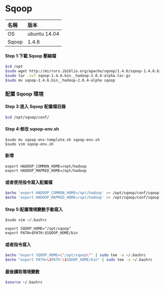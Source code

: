 # Sqoop

| 名稱 | 版本 |
| :--- | :--- |
| OS | ubuntu 14.04 |
| Sqoop | 1.4.6 |

#### Step 1:下載 Sqoop 壓縮檔

```bash
$cd /opt
$sudo wget http://mirrors.ibiblio.org/apache/sqoop/1.4.6/sqoop-1.4.6.bin__hadoop-2.0.4-alpha.tar.gz
$sudo tar -xvf sqoop-1.4.6.bin__hadoop-2.0.4-alpha.tar.gz
$sudo mv sqoop-1.4.6.bin__hadoop-2.0.4-alpha sqoop
```

### 配置 Sqoop 環境

#### Step 3:進入 Sqoop 配置檔目錄

```bash
$cd /opt/sqoop/conf/
```

#### Step 4:修改 sqoop-env.sh

```
$sudo mv sqoop-env-template.sh sqoop-env.sh
$sudo vim sqoop-env.sh
```

#### 新增

```
export HADOOP_COMMON_HOME=/opt/hadoop
export HADOOP_MAPRED_HOME=/opt/hadoop
```

#### 或者使用指令寫入配置檔

```bash
$echo 'export HADOOP_COMMON_HOME=/opt/hadoop' >> /opt/sqoop/conf/sqoop-env.sh
$echo 'export HADOOP_MAPRED_HOME=/opt/hadoop' >> /opt/sqoop/conf/sqoop-env.sh
```

#### Step 5:配置環境變數手動寫入

```
$sudo vim ~/.bashrc
```

```
export SQOOP_HOME="/opt/sqoop"
export PATH=$PATH:$SQOOP_HOME/bin
```

#### 或者指令寫入

```bash
$echo "export SQOOP_HOME=\"/opt/sqoop\"" | sudo tee -a ~/.bashrc
$echo "export PATH=\$PATH:\$SQOOP_HOME/bin" | sudo tee -a ~/.bashrc
```

#### 最後讀取環境變數

```bash
$source ~/.bashrc
```



